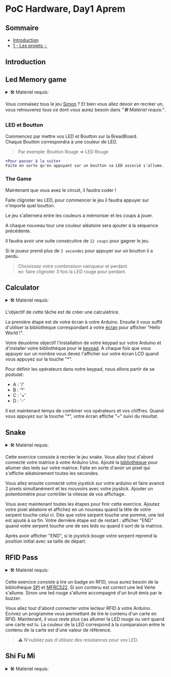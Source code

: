 # PoC Hardware, Day1 Aprem

## Sommaire
  - [Introduction](#introduction)
  - [1 - Les projets :bulb:](#1---les-projets-bulb)

## Introduction

## Led Memory game

<details>
    <summary> 🛠️ Matériel requis:</summary>
 
* Arduino - Breadboard - Jumpers
* 4x LED (de préférence: Rouge, Bleu, Vert, Jaune)
* 4x Résistance
* 4x Boutton

</details>

Vous connaisez tous le jeu [Simon](https://www.youtube.com/watch?v=1Yqj76Q4jJ4) ? Et bien vous allez devoir en recréer un, vous retrouverez tous ce dont vous aurez besoin dans *"🛠️ Matériel requis:"*.  

### LED et Boutton

Commencez par mettre vos LED et Boutton sur la BreadBoard.  
Chaque Boutton correspondra à une couleur de LED.  

> Par exemple: Boutton Rouge => LED Rouge

```diff
+Pour passer à la suite+
Faite en sorte qu'en appuyant sur un boutton sa LED associé s'allume.
```

### The Game

Maintenant que vous avez le circuit, il faudra coder !

Faite clignoter les LED, pour commencer le jeu il faudra appuyer sur n'importe quel boutton.

Le jeu s'alternera entre les couleurs à mémoriser et les coups à jouer.  

A chaque nouveau tour une couleur aléatoire sera ajouter à la séquence précédente.  

Il faudra avoir une suite consécutive de `12 coups` pour gagner le jeu.  

Si le joueur prend plus de `3 secondes` pour appuyer sur un boutton il a perdu.

> Choisissez votre combinaison vainqueur et perdant.  
> ex: faire clignoter 3 fois la LED rouge pour perdant.

## Calculator

<details>
    <summary> 🛠️ Matériel requis:</summary>
 
* Arduino - Breadboard - Jumpers
* Potentiomètre
* Display 16x2
* Keypad 4x4

</details>

L'objectif de cette tâche est de créer une calculatrice.

La première étape est de votre écran à votre Arduino.
Ensuite il vous suffit d'utiliser la bibliothèque correspondant à votre [écran](https://www.arduino.cc/reference/en/libraries/liquidcrystal-i2c/) pour afficher "Hello World !".

Votre deuxième objectif l'installation de votre keypad sur votre Arduino et d'installer votre bibliothèque pour le [keypad](https://github.com/Chris--A/Keypad).
A chaque fois que vous appuyer sur un nombre vous devez l'afficher sur votre écran LCD quand vous appuyez sur la touche "*".

Pour définir les opérateurs dans notre keypad, nous allons partir de se postulat:
- A : '/'
- B : '*'
- C : '+'
- D : '-'

Il est maintenant temps de combiner vos opérateurs et vos chiffres.
Quand vous appuyez sur la touche "*", votre écran affiche "=" suivi du résultat. 

## Snake

<details>
    <summary> 🛠️ Matériel requis:</summary>
 
* Arduino - Breadboard - Jumpers
* Potentiomètre 10k
* 8x8 Matrix display
* Joystick

</details>

Cette exercice consiste à recréer le jeu snake.
Vous allez tout d'abord connecté votre matrice à votre Arduino Uno.
Ajouté la [bibliothèque](https://github.com/wayoda/LedControl) pour allumer des leds sur votre matrice.
Faite en sorte d'avoir un pixel qui s'affiche aléatoirement toutes les secondes.

Vous allez ensuite connecté votre joystick sur votre arduino et faire avancé 2 pixels simultanément et les mouvoirs avec votre joystick.
Ajouter un potentiomètre pour contrôler la vitesse de vos affichage.

Vous avez maintenant toutes les étapes pour finir cette exercice.
Ajoutez votre pixel aléatoire et affichez en un nouveau quand la tête de votre serpent touche celui ci.
Dès que votre serpent touche une pomme, une led est ajouté à sa fin.
Votre dernière étape est de restart : afficher "END" quand votre serpent touche une de ses leds ou quand il sort de la matrice.

Après avoir afficher "END", si le joystick bouge votre serpent reprend la position initial avec sa taille de départ.

## RFID Pass

<details>
    <summary> 🛠️ Matériel requis:</summary>
 
* Arduino - Breadboard - Jumpers
* 2x Resistances
* 2x LED (red and green)
* Buzzer
* RFID sensor

</details>

Cette exercice consiste à lire un badge en RFID, vous aurez besoin de la bibliothèque [SPI](https://www.arduino.cc/en/reference/SPI) et [MFRC522](https://github.com/miguelbalboa/rfid).
Si son contenu est correct une led Verte s'allume.
Sinon une led rouge s'allume accompagné d'un bruit émis par le buzzer.

Vous allez tout d'abord connecter votre lecteur RFID à votre Arduino.
Ecrivez un programme vous permettant de lire le contenu d'un carte en RFID.
Maintenant, il vous reste plus cas allumer la LED rouge ou vert quand une carte est lu.
La couleur de la LED correspond à la comparaison entre le contenu de la carte est d'une valeur de référence.

> :warning: N'oubliez pas d'utilisez des resistances pour vos LED.


## Shi Fu Mi

<details>
    <summary> 🛠️ Matériel requis:</summary>
 
* Arduino - Breadboard - Jumpers
* 3x servo
* Ultrasonic sensor
* Buzzer

</details>
